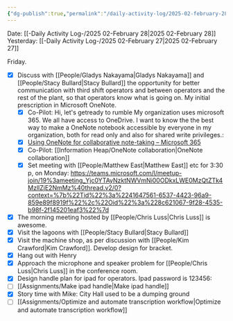 ```yaml
---
{"dg-publish":true,"permalink":"/daily-activity-log/2025-02-february-28/","noteIcon":"","created":"2025-05-20T09:18:15.509-05:00"}
---
```


Date: [[-Daily Activity Log-/2025 02-February 28\|2025 02-February 28]]
Yesterday: [[-Daily Activity Log-/2025 02-February 27\|2025 02-February 27]]

Friday.

- [x] Discuss with [[People/Gladys Nakayama\|Gladys Nakayama]] and [[People/Stacy Bullard\|Stacy Bullard]] the opportunity for better communication with third shift operators and between operators and the rest of the plant, so that operators know what is going on. My initial prescription in Microsoft OneNote.
	- [x] Co-Pilot: Hi, let's getready to rumble My organization uses microsoft 365. We all have access to OneDrive. I want to know the the best way to make a OneNote notebook accessible by everyone in my organization, both for read only and also for shared write privileges.:
	- [x] [Using OneNote for collaborative note-taking – Microsoft 365](https://www.microsoft.com/en-us/microsoft-365-life-hacks/organization/using-onenote-for-collaborative-note-taking?form=MG0AV3)
	- [x] Co-Pilot: [[Information Heap/OneNote collaboration\|OneNote collaboration]]
	- [x] Set meeting with [[People/Matthew East\|Matthew East]] etc for 3:30 p, on Monday: https://teams.microsoft.com/l/meetup-join/19%3ameeting_Yjc0YTAyNzktNWVmNi00ODkxLWE0MzQtZTk4MzllZjE2NmMz%40thread.v2/0?context=%7b%22Tid%22%3a%2241647561-6537-4423-96a9-859e89f8919f%22%2c%22Oid%22%3a%228c621067-9f28-4535-b98f-2f145201eaf3%22%7d
- [x] The morning meeting hosted by [[People/Chris Luss\|Chris Luss]] is awesome.
- [x] Visit the lagoons with [[People/Stacy Bullard\|Stacy Bullard]]
- [x] Visit the machine shop, as per discussion with [[People/Kim Crawford\|Kim Crawford]]. Develop design for bracket.
- [x] Hang out with Henry
- [x] Approach the microphone and speaker problem for [[People/Chris Luss\|Chris Luss]] in the conference room.
- [x] Design handle plan for ipad for operators. Ipad password is 123456: 
- [ ] [[Assignments/Make ipad handle\|Make ipad handle]]
- [x] Story time with Mike: City Hall used to be a dumping ground
- [ ]  [[Assignments/Optimize and automate transcription workflow\|Optimize and automate transcription workflow]] 